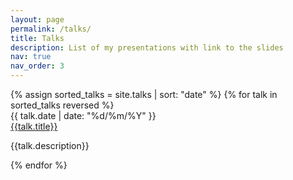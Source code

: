 ```yaml
---
layout: page
permalink: /talks/
title: Talks
description: List of my presentations with link to the slides
nav: true
nav_order: 3
---
```


<div id="talks">
{% assign sorted_talks = site.talks | sort: "date" %}
{% for talk in sorted_talks reversed %}

<div class="row">
    <div class="col-sm-2 abbr">
        <span class="badge">{{ talk.date | date: "%d/%m/%Y" }}</span>
    </div>
    <div id="{{entry.key}}" class="col-sm-10 paper">
        <a href="{{ talk.url | relative_url }}">{{talk.title}}</a>
        <p>{{talk.description}}</p>
    </div>
</div>
{% endfor %}
</div>